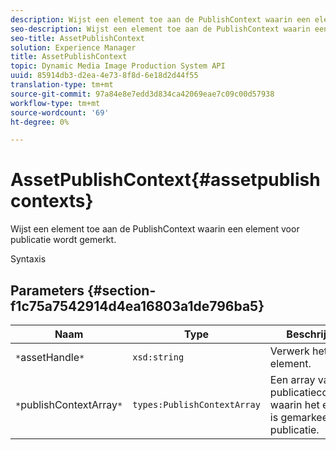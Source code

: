 ```yaml
---
description: Wijst een element toe aan de PublishContext waarin een element voor publicatie wordt gemerkt.
seo-description: Wijst een element toe aan de PublishContext waarin een element voor publicatie wordt gemerkt.
seo-title: AssetPublishContext
solution: Experience Manager
title: AssetPublishContext
topic: Dynamic Media Image Production System API
uuid: 85914db3-d2ea-4e73-8f8d-6e18d2d44f55
translation-type: tm+mt
source-git-commit: 97a84e8e7edd3d834ca42069eae7c09c00d57938
workflow-type: tm+mt
source-wordcount: '69'
ht-degree: 0%

---
```



# AssetPublishContext{#assetpublishcontexts}

Wijst een element toe aan de PublishContext waarin een element voor publicatie wordt gemerkt.

Syntaxis

## Parameters {#section-f1c75a7542914d4ea16803a1de796ba5}

| Naam | Type | Beschrijving |
|---|---|---|
| `*`assetHandle`*` | `xsd:string` | Verwerk het element. |
| `*`publishContextArray`*` | `types:PublishContextArray` | Een array van publicatiecontexten waarin het element is gemarkeerd voor publicatie. |

